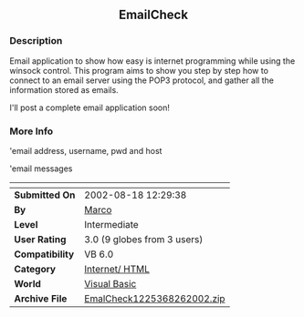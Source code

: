 ﻿<div align="center">

## EmailCheck


</div>

### Description

Email application to show how easy is internet programming while using the winsock control. This program aims to show you step by step how to connect to an email server using the POP3 protocol, and gather all the information stored as emails.

I'll post a complete email application soon!
 
### More Info
 
'email address, username, pwd and host

'email messages


<span>             |<span>
---                |---
**Submitted On**   |2002-08-18 12:29:38
**By**             |[Marco](https://github.com/Planet-Source-Code/PSCIndex/blob/master/ByAuthor/marco.md)
**Level**          |Intermediate
**User Rating**    |3.0 (9 globes from 3 users)
**Compatibility**  |VB 6\.0
**Category**       |[Internet/ HTML](https://github.com/Planet-Source-Code/PSCIndex/blob/master/ByCategory/internet-html__1-34.md)
**World**          |[Visual Basic](https://github.com/Planet-Source-Code/PSCIndex/blob/master/ByWorld/visual-basic.md)
**Archive File**   |[EmalCheck1225368262002\.zip](https://github.com/Planet-Source-Code/marco-emailcheck__1-38305/archive/master.zip)








